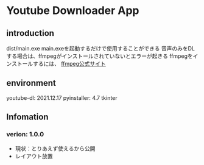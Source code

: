 # Youtube Downloader App
## introduction
dist/main.exe
main.exeを起動するだけで使用することができる
音声のみをDLする場合は、ffmpegがインストールされていないとエラーが起きる
ffmpegをインストールするには、
[ffmpeg公式サイト](https://www.ffmpeg.org/download.html)


## environment
youtube-dl: 2021.12.17
pyinstaller: 4.7
tkinter

## Infomation

### verion: 1.0.0
+ 現状：とりあえず使えるから公開
+ レイアウト放置